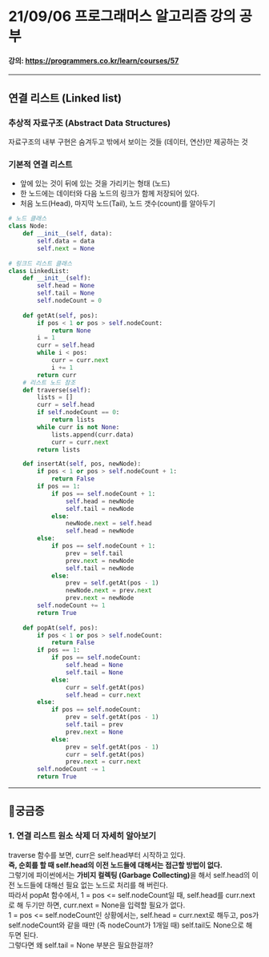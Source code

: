 # 21/09/06 프로그래머스 알고리즘 강의 공부
#### 강의: <a>https://programmers.co.kr/learn/courses/57</a> 
***
## 연결 리스트 (Linked list)
### 추상적 자료구조 (Abstract Data Structures)
자료구조의 내부 구현은 숨겨두고 밖에서 보이는 것들 (데이터, 연산)만 제공하는 것
### 기본적 연결 리스트
* 앞에 있는 것이 뒤에 있는 것을 가리키는 형태 (노드)
* 한 노드에는 데이터와 다음 노드의 링크가 함께 저장되어 있다.
* 처음 노드(Head), 마지막 노드(Tail), 노드 갯수(count)를 알아두기
```python
# 노드 클래스
class Node:
    def __init__(self, data):
        self.data = data
        self.next = None
    
# 링크드 리스트 클래스
class LinkedList:
    def __init__(self):
        self.head = None
        self.tail = None
        self.nodeCount = 0
        
    def getAt(self, pos):
        if pos < 1 or pos > self.nodeCount:
            return None
        i = 1
        curr = self.head
        while i < pos:
            curr = curr.next
            i += 1
        return curr
    # 리스트 노드 참조
    def traverse(self):
        lists = []
        curr = self.head
        if self.nodeCount == 0:
            return lists
        while curr is not None:
            lists.append(curr.data)
            curr = curr.next
        return lists

    def insertAt(self, pos, newNode):
        if pos < 1 or pos > self.nodeCount + 1:
            return False
        if pos == 1:
            if pos == self.nodeCount + 1:
                self.head = newNode
                self.tail = newNode
            else:
                newNode.next = self.head
                self.head = newNode
        else:
            if pos == self.nodeCount + 1:
                prev = self.tail
                prev.next = newNode
                self.tail = newNode
            else:
                prev = self.getAt(pos - 1)
                newNode.next = prev.next
                prev.next = newNode
        self.nodeCount += 1
        return True
  
    def popAt(self, pos):
        if pos < 1 or pos > self.nodeCount:
            return False
        if pos == 1:
            if pos == self.nodeCount:
                self.head = None
                self.tail = None
            else:
                curr = self.getAt(pos)
                self.head = curr.next
        else:
            if pos == self.nodeCount:
                prev = self.getAt(pos - 1) 
                self.tail = prev
                prev.next = None
            else:
                prev = self.getAt(pos - 1)
                curr = self.getAt(pos)
                prev.next = curr.next
        self.nodeCount -= 1
        return True
```
***
## 🤔궁금증
### 1. 연결 리스트 원소 삭제 더 자세히 알아보기
traverse 함수를 보면, curr은 self.head부터 시작하고 있다.  
<b>즉, 순회를 할 때 self.head의 이전 노드들에 대해서는 접근할 방법이 없다.</b>  
그렇기에 파이썬에서는 <b>가비지 컬렉팅 (Garbage Collecting)</b>을 해서 self.head의 이전 노드들에 대해선 필요 없는 노드로 처리를 해 버린다.  
따라서 popAt 함수에서, 1 = pos <= self.nodeCount일 때, self.head를 curr.next로 해 두기만 하면, curr.next = None을 입력할 필요가 없다.  
1 = pos <= self.nodeCount인 상황에서는, self.head = curr.next로 해두고, pos가 self.nodeCount와 같을 때만 (즉 nodeCount가 1개일 때) self.tail도 None으로 해 두면 된다.  
그렇다면 왜 self.tail = None 부분은 필요한걸까?
